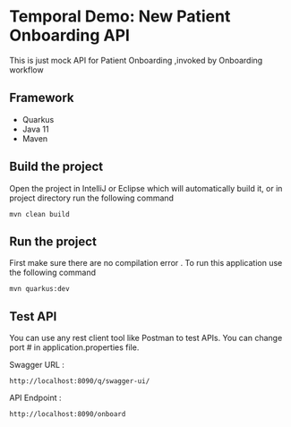# Temporal Demo: New Patient Onboarding API


This is just mock API for Patient Onboarding ,invoked by Onboarding workflow

## Framework
 - Quarkus
 - Java 11
 - Maven

## Build the project

Open the project in IntelliJ or Eclipse which will automatically build it, or in project directory run the following command

```
mvn clean build
```

## Run the project

First make sure there are no compilation error . To run this application use the following command 

```
mvn quarkus:dev
```

## Test API

You can use any rest client tool like Postman to test APIs. You can change port # in application.properties file.

Swagger URL :

```
http://localhost:8090/q/swagger-ui/
```

API Endpoint : 

```
http://localhost:8090/onboard
```
